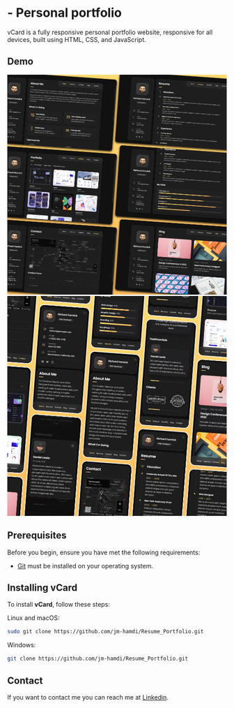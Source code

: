 #  - Personal portfolio



vCard is a fully responsive personal portfolio website, responsive for all devices, built using HTML, CSS, and JavaScript.

## Demo

![vCard Desktop Demo](./website-demo-image/desktop.png "Desktop Demo")
![vCard Mobile Demo](./website-demo-image/mobile.png "Mobile Demo")

## Prerequisites

Before you begin, ensure you have met the following requirements:

* [Git](https://git-scm.com/downloads "Download Git") must be installed on your operating system.

## Installing vCard

To install **vCard**, follow these steps:

Linux and macOS:

```bash
sudo git clone https://github.com/jm-hamdi/Resume_Portfolio.git
```

Windows:

```bash
git clone https://github.com/jm-hamdi/Resume_Portfolio.git
```

## Contact

If you want to contact me you can reach me at [Linkedin](https://www.linkedin.com/in/jm-hamdi/).


